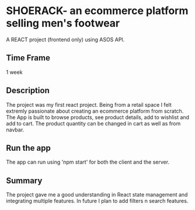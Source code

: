 # SHOERACK- an ecommerce platform selling men's footwear 
A REACT project (frontend only) using ASOS API.

## Time Frame
1 week

## Description
The project was my first react project. Being from a retail space I felt extremly passionate about creating an ecommerce platform from scratch.
The App is built to browse products, see product details, add to wishlist and add to cart. The product quantity can be changed in cart as well as from navbar.

## Run the app
The app can run using 'npm start' for both the client and the server. 

## Summary
The project gave me a good understanding in React state management and integrating multiple features. In future I plan to add filters n search features.

